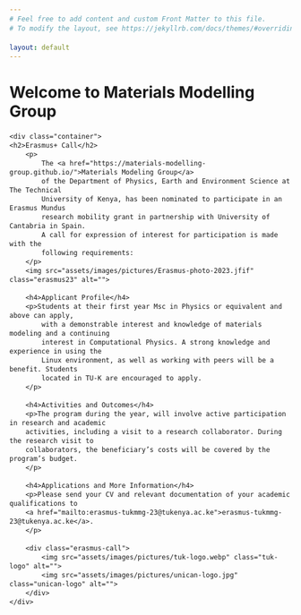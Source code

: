 ```yaml
---
# Feel free to add content and custom Front Matter to this file.
# To modify the layout, see https://jekyllrb.com/docs/themes/#overriding-theme-defaults

layout: default
---
```


<html lang="en">
<head>
    <style>
        p {
            margin: 0.8rem;
            font-size: 1rem;
        }
        h4 {
            margin: 0.5rem 0px;
        }
        .erasmus-call {
            display: flex;
            justify-content: space-between;
            align-items: center;
        }
        .erasmus-call .unican-logo {
            width: 80px;
        }
        .erasmus-call .tuk-logo {
            width: 80px; 
        } 
        .erasmus23 {
            margin-left: 10%;
            margin-right: 10%;
            width: 80%;            
        }
    </style>
</head>
<body>
     <h1>Welcome to Materials Modelling Group</h1>

    <div class="container">
    <h2>Erasmus+ Call</h2>
        <p>
            The <a href="https://materials-modelling-group.github.io/">Materials Modeling Group</a> 
            of the Department of Physics, Earth and Environment Science at The Technical 
            University of Kenya, has been nominated to participate in an Erasmus Mundus
            research mobility grant in partnership with University of Cantabria in Spain.
            A call for expression of interest for participation is made with the 
            following requirements: 
        </p>
        <img src="assets/images/pictures/Erasmus-photo-2023.jfif" class="erasmus23" alt="">

        <h4>Applicant Profile</h4>
        <p>Students at their first year Msc in Physics or equivalent and above can apply, 
            with a demonstrable interest and knowledge of materials modeling and a continuing
            interest in Computational Physics. A strong knowledge and experience in using the 
            Linux environment, as well as working with peers will be a benefit. Students 
            located in TU-K are encouraged to apply.
        </p>

        <h4>Activities and Outcomes</h4>
        <p>The program during the year, will involve active participation in research and academic
        activities, including a visit to a research collaborator. During the research visit to 
        collaborators, the beneficiary’s costs will be covered by the program’s budget.
        </p>

        <h4>Applications and More Information</h4>
        <p>Please send your CV and relevant documentation of your academic qualifications to
        <a href="mailto:erasmus-tukmmg-23@tukenya.ac.ke">erasmus-tukmmg-23@tukenya.ac.ke</a>.
        </p>

        <div class="erasmus-call">
            <img src="assets/images/pictures/tuk-logo.webp" class="tuk-logo" alt="">
            <img src="assets/images/pictures/unican-logo.jpg" class="unican-logo" alt="">
        </div>
    </div>

</body>
</html>
